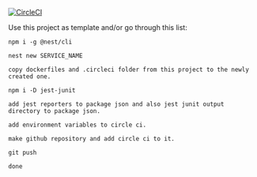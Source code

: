 [![CircleCI](https://circleci.com/gh/tsaarikivi/nest-test/tree/master.svg?style=shield)](https://circleci.com/gh/tsaarikivi/nest-test/tree/master)

Use this project as template and/or go through this list:

`npm i -g @nest/cli`

`nest new SERVICE_NAME`

`copy dockerfiles and .circleci folder from this project to the newly created one.`

`npm i -D jest-junit`

`add jest reporters to package json and also jest junit output directory to package json.`

`add environment variables to circle ci.`

`make github repository and add circle ci to it.`

`git push`

`done`
